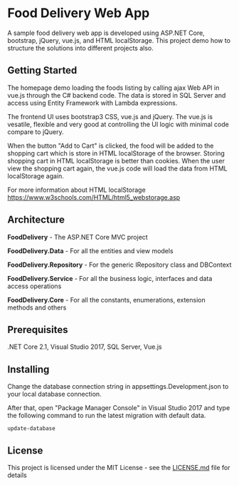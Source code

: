 # Food Delivery Web App
A sample food delivery web app is developed using ASP.NET Core, bootstrap, jQuery, vue.js, and HTML localStorage. This project demo how to structure the solutions into different projects also.

## Getting Started
The homepage demo loading the foods listing by calling ajax Web API in vue.js through the C# backend code. The data is stored in SQL Server and access using Entity Framework with Lambda expressions. 

The frontend UI uses bootstrap3 CSS, vue.js and jQuery. The vue.js is vesatile, flexible and very good at controlling the UI logic with minimal code compare to jQuery.

When the button "Add to Cart" is clicked, the food will be added to the shopping cart which is store in HTML localStorage of the browser. Storing shopping cart in HTML localStorage is better than cookies. When the user view the shopping cart again, the vue.js code will load the data from HTML localStorage again. 

For more information about HTML localStorage https://www.w3schools.com/HTML/html5_webstorage.asp

## Architecture
**FoodDelivery** - The ASP.NET Core MVC project 

**FoodDelivery.Data** - For all the entities and view models

**FoodDelivery.Repository** - For the generic IRepository class and DBContext

**FoodDelivery.Service** - For all the business logic, interfaces and data access operations

**FoodDelivery.Core** - For all the constants, enumerations, extension methods and others

## Prerequisites
.NET Core 2.1, Visual Studio 2017, SQL Server, Vue.js

## Installing
Change the database connection string in appsettings.Development.json to your local database connection.

After that, open "Package Manager Console" in Visual Studio 2017 and type the following command to run the latest migration with default data.

```
update-database
```

## License

This project is licensed under the MIT License - see the [LICENSE.md](https://github.com/alvinlimcode/FoodDelivery/blob/master/LICENSE) file for details
